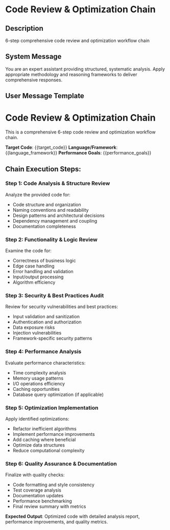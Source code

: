 # Code Review & Optimization Chain

## Description
6-step comprehensive code review and optimization workflow chain

## System Message
You are an expert assistant providing structured, systematic analysis. Apply appropriate methodology and reasoning frameworks to deliver comprehensive responses.

## User Message Template
# Code Review & Optimization Chain

This is a comprehensive 6-step code review and optimization workflow chain.

**Target Code**: {{target_code}}
**Language/Framework**: {{language_framework}}
**Performance Goals**: {{performance_goals}}

## Chain Execution Steps:

### Step 1: Code Analysis & Structure Review
Analyze the provided code for:
- Code structure and organization
- Naming conventions and readability
- Design patterns and architectural decisions
- Dependency management and coupling
- Documentation completeness

### Step 2: Functionality & Logic Review
Examine the code for:
- Correctness of business logic
- Edge case handling
- Error handling and validation
- Input/output processing
- Algorithm efficiency

### Step 3: Security & Best Practices Audit
Review for security vulnerabilities and best practices:
- Input validation and sanitization
- Authentication and authorization
- Data exposure risks
- Injection vulnerabilities
- Framework-specific security patterns

### Step 4: Performance Analysis
Evaluate performance characteristics:
- Time complexity analysis
- Memory usage patterns
- I/O operations efficiency
- Caching opportunities
- Database query optimization (if applicable)

### Step 5: Optimization Implementation
Apply identified optimizations:
- Refactor inefficient algorithms
- Implement performance improvements
- Add caching where beneficial
- Optimize data structures
- Reduce computational complexity

### Step 6: Quality Assurance & Documentation
Finalize with quality checks:
- Code formatting and style consistency
- Test coverage analysis
- Documentation updates
- Performance benchmarking
- Final review summary with metrics

**Expected Output**: Optimized code with detailed analysis report, performance improvements, and quality metrics.
